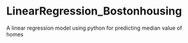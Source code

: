 # LinearRegression_Bostonhousing
A linear regression model using python for predicting median value of homes
